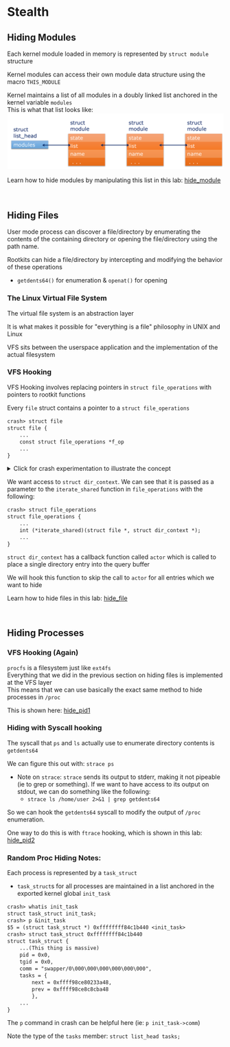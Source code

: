 # Stealth

## Hiding Modules

Each kernel module loaded in memory is represented by `struct module` structure  

Kernel modules can access their own module data structure using the macro `THIS_MODULE`  

Kernel maintains a list of all modules in a doubly linked list anchored in the kernel variable `modules`  
This is what that list looks like:  
![ModuleList.png](../../../Images/ModuleList.png)  

Learn how to hide modules by manipulating this list in this lab: [hide_module](../LKXR_labs/hide_module/hide_module.c)  

<br />

## Hiding Files

User mode process can discover a file/directory by enumerating the contents of the containing directory or opening the file/directory using the path name.  

Rootkits can hide a file/directory by intercepting and modifying the behavior of these operations
- `getdents64()` for enumeration & `openat()` for opening  

### **The Linux Virtual File System**

The virtual file system is an abstraction layer  

It is what makes it possible for "everything is a file" philosophy in UNIX and Linux  

VFS sits between the userspace application and the implementation of the actual filesystem  

### **VFS Hooking**  

VFS Hooking involves replacing pointers in `struct file_operations` with pointers to rootkit functions  

Every `file` struct contains a pointer to a `struct file_operations`  

```
crash> struct file  
struct file {
    ...
    const struct file_operations *f_op
    ...    
}
```

<details>
<summary> Click for crash experimentation to illustrate the concept </summary>
Lets Experiment in Crash a little bit:  
I wrote a basic Kernel module which opens three files in `init_function`, prints their addresses, and then closes them in `exit_function`:  

```C
struct file* g_file1;
struct file* g_file2;
struct file* g_file3;

int init_function(void)
{
    g_file1 = filp_open("/", O_RDONLY, 0);
    g_file2 = filp_open("/etc/passwd", O_RDONLY, 0);
    g_file3 = filp_open("/proc/cgroups", O_RDONLY, 0);

    // Note: %p will not print kernel mode pointers for security reasons. Must use %px
    pr_info("file1 pointer: %px\nfile2 pointer: %px\nfile3 pointer: %px\n", g_file1, g_file2, g_file3);

    return 0;
}

void exit_function(void)
{
    pr_info("%s\n", __func__);

    if (g_file1)
        filp_close(g_file1, NULL);
    if (g_file2)
        filp_close(g_file2, NULL);
    if (g_file3)
        filp_close(g_file3, NULL);
}
```
Notice how the third file is a `procfs` file, and the other two should be `ext4fs` files   

After grabbing the three file pointers from `dmesg`, we can dump out the contents of each of these file structs like so:  

file1:
```
crash> struct file 0xffff98ce88402000
struct file {
    ...
    f_op = 0xffffffff84050140 <ext4_file_operations>
    ...
}
```
file2:
```
crash> struct file 0xffff98ce88402200
struct file {
    ...
    f_op = 0xffffffff84050140 <ext4_file_operations>
    ...
}
```
file3:
```
crash> struct file 0xffff98ce84d76100
struct file {
    ...
    f_op = 0xffffffff84048080 <proc_iter_file_ops>
    ...
}
```

The important thing to notice here is that the f_op pointer for file1 and file2 point to the same `struct file_operations` because both of those files are part of the `ext4fs`. The procfs file points to a different `struct file_operations` (and all other proc files would point there as well)  

Note: If you were to `filp_open` a directory, instead of a file, `f_op` would point to the respective `dir_ops` structure, instead of the `file_ops` structure. For example, doing this same exercise but with "/" gives:  
- `f_op = 0xffffffff8404f880 <ext4_dir_operations>`  
</details>

We want access to `struct dir_context`. We can see that it is passed as a parameter to the `iterate_shared` function in `file_operations` with the following:  
```
crash> struct file_operations
struct file_operations {
    ...
    int (*iterate_shared)(struct file *, struct dir_context *);
    ...
}
```

`struct dir_context` has a callback function called `actor` which is called to place a single directory entry into the query buffer  

We will hook this function to skip the call to `actor` for all entries which we want to hide  

Learn how to hide files in this lab: [hide_file](../LKXR_labs/hide_file/hide_file.c)

<br />

## Hiding Processes

### **VFS Hooking (Again)**

`procfs` is a filesystem just like `ext4fs`  
Everything that we did in the previous section on hiding files is implemented at the VFS layer  
This means that we can use basically the exact same method to hide processes in `/proc`  

This is shown here: [hide_pid1](../LKXR_labs/hide_pid1/hide_pid.c)

### **Hiding with Syscall hooking**

The syscall that `ps` and `ls` actually use to enumerate directory contents is `getdents64`  

We can figure this out with: `strace ps`  
- Note on `strace`: `strace` sends its output to stderr, making it not pipeable (ie to grep or something). If we want to have access to its output on stdout, we can do something like the following:  
    - `strace ls /home/user 2>&1 | grep getdents64`  

So we can hook the `getdents64` syscall to modify the output of `/proc` enumeration.

One way to do this is with `ftrace` hooking, which is shown in this lab: [hide_pid2](../LKXR_labs/hide_pid2/hide_pid.c)  

### **Random Proc Hiding Notes:**

Each process is represented by a `task_struct`  
- `task_struct`s for all processes are maintained in a list anchored in the exported kernel global `init_task`

```
crash> whatis init_task
struct task_struct init_task;
crash> p &init_task
$5 = (struct task_struct *) 0xffffffff84c1b440 <init_task>
crash> struct task_struct 0xffffffff84c1b440  
struct task_struct {
    ...(This thing is massive)
    pid = 0x0,
    tgid = 0x0,
    comm = "swapper/0\000\000\000\000\000\000",
    tasks = {                                    
        next = 0xffff98ce80233a48,                 
        prev = 0xffff98ce8c8cba48                  
        },
    ...
}
```
The `p` command in crash can be helpful here (ie: `p init_task->comm`)  

Note the type of the `tasks` member: `struct list_head tasks;`  
